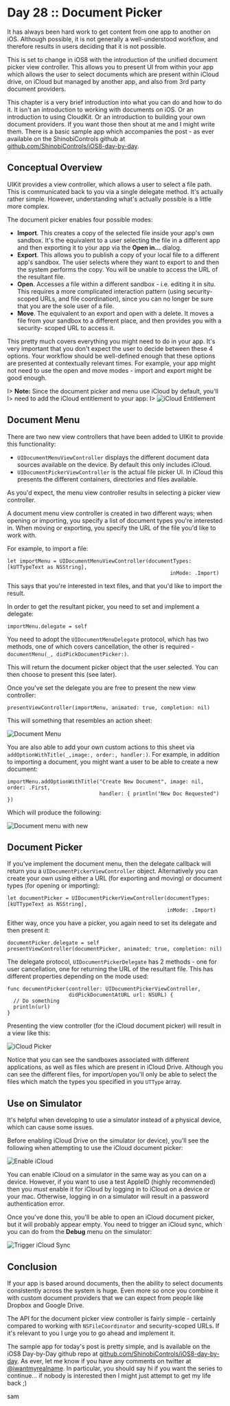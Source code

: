 # Day 28 :: Document Picker

It has always been hard work to get content from one app to another on iOS.
Although possible, it is not generally a well-understood workflow, and therefore
results in users deciding that it is not possible.

This is set to change in iOS8 with the introduction of the unified document
picker view controller. This allows you to present UI from within your app which
allows the user to select documents which are present within iCloud drive, on
iCloud but managed by another app, and also from 3rd party document providers.

This chapter is a very brief introduction into what you can do and how to do it.
It isn't an introduction to working with documents on iOS. Or an introduction to
using CloudKit. Or an introduction to building your own document providers. If
you want those then shout at me and I might write them. There is a basic sample
app which accompanies the post - as ever available on the ShinobiControls github
at [github.com/ShinobiControls/iOS8-day-by-day](https://github.com/iOS8-day-by-day).


## Conceptual Overview

UIKit provides a view controller, which allows a user to select a file path.
This is communicated back to you via a single delegate method. It's actually
rather simple. However, understanding what's actually possible is a little more
complex.

The document picker enables four possible modes:

- __Import__. This creates a copy of the selected file inside your app's own
sandbox. It's the equivalent to a user selecting the file in a different app and
then exporting it to your app via the __Open in...__ dialog.
- __Export__. This allows you to publish a copy of your local file to a
different app's sandbox. The user selects where they want to export to and then
the system performs the copy. You will be unable to access the URL of the
resultant file.
- __Open__. Accesses a file within a different sandbox - i.e. editing it in
situ. This requires a more complicated interaction pattern (using security-
scoped URLs, and file coordination), since you can no longer be sure that you
are the sole user of a file.
- __Move__. The equivalent to an export and open with a delete. It moves a file
from your sandbox to a different place, and then provides you with a security-
scoped URL to access it.

This pretty much covers everything you might need to do in your app. It's very
important that you don't expect the user to decide between these 4 options. Your
workflow should be well-defined enough that these options are presented at
contextually relevant times. For example, your app might not need to use the
open and move modes - import and export might be good enough.

I> __Note:__ Since the document picker and menu use iCloud by default, you'll
I> need to add the iCloud entitlement to your app:
I> ![iCloud Entitlement](images/28/icloud_entitlement.png)

## Document Menu

There are two new view controllers that have been added to UIKit to provide this
functionality:

- `UIDocumentMenuViewController` displays the different document data sources
available on the device. By default this only includes iCloud.
- `UIDocumentPickerViewController` is the actual file picker UI. In iCloud this
presents the different containers, directories and files available.

As you'd expect, the menu view controller results in selecting a picker view
controller.

A document menu view controller is created in two different ways; when opening
or importing, you specify a list of document types you're interested in. When
moving or exporting, you specify the URL of the file you'd like to work with.

For example, to import a file:

    let importMenu = UIDocumentMenuViewController(documentTypes: [kUTTypeText as NSString],
                                                         inMode: .Import)

This says that you're interested in text files, and that you'd like to import
the result.

In order to get the resultant picker, you need to set and implement a delegate:

    importMenu.delegate = self

You need to adopt the `UIDocumentMenuDelegate` protocol, which has two methods,
one of which covers cancellation, the other is required -
`documentMenu(_, didPickDocumentPicker:)`.

This will return the document picker object that the user selected. You can then
choose to present this (see later).

Once you've set the delegate you are free to present the new view controller:

    presentViewController(importMenu, animated: true, completion: nil)

This will something that resembles an action sheet:

![Document Menu](images/28/document_menu.png)

You are also able to add your own custom actions to this sheet via 
`addOptionWithTitle(_,image:, order:, handler:)`. For example, in addition to
importing a document, you might want a user to be able to create a new document:

    importMenu.addOptionWithTitle("Create New Document", image: nil, order: .First,
                                  handler: { println("New Doc Requested") })

Which will produce the following:

![Document menu with new](images/28/document_menu_with_new.png)

## Document Picker

If you've implement the document menu, then the delegate callback will return
you a `UIDocumentPickerViewController` object. Alternatively you can create your
own using either a URL (for exporting and moving) or document types (for opening
or importing):

    let documentPicker = UIDocumentPickerViewController(documentTypes: [kUTTypeText as NSString],
                                                        inMode: .Import)

Either way, once you have a picker, you again need to set its delegate and then
present it:

    documentPicker.delegate = self
    presentViewController(documentPicker, animated: true, completion: nil)

The delegate protocol, `UIDocumentPickerDelegate` has 2 methods - one for user
cancellation, one for returning the URL of the resultant file. This has
different properties depending on the mode used:

    func documentPicker(controller: UIDocumentPickerViewController,
                        didPickDocumentAtURL url: NSURL) {
      // Do something
      println(url)
    }

Presenting the view controller (for the iCloud document picker) will result in a
view like this:

![iCloud Picker](images/28/icloud_picker.png)

Notice that you can see the sandboxes associated with different applications, as
well as files which are present in iCloud Drive. Although you can see the
different files, for import/open you'll only be able to select the files which
match the types you specified in you `UTType` array.

## Use on Simulator

It's helpful when developing to use a simulator instead of a physical device,
which can cause some issues.

Before enabling iCloud Drive on the simulator (or device), you'll see the
following when attempting to use the iCloud document picker:

![Enable iCloud](images/28/enable_icloud.png)

You can enable iCloud on a simulator in the same way as you can on a device.
However, if you want to use a test AppleID (highly recommended) then you
_must_ enable it for iCloud by logging in to iCloud on a device or your mac.
Otherwise, logging in on a simulator will result in a password authentication
error.

Once you've done this, you'll be able to open an iCloud document picker, but it
will probably appear empty. You need to trigger an iCloud sync, which you can do
from the __Debug__ menu on the simulator:

![Trigger iCloud Sync](images/28/trigger_icloud_sync.png)

## Conclusion

If your app is based around documents, then the ability to select documents
consistently across the system is huge. Even more so once you combine it with
custom document providers that we can expect from people like Dropbox and Google
Drive.

The API for the document picker view controller is fairly simple - certainly
compared to working with `NSFileCoordinator` and security-scoped URLs. If it's
relevant to you I urge you to go ahead and implement it.

The sample app for today's post is pretty simple, and is available on the
iOS8 Day-by-Day github repo at 
[github.com/ShinobiControls/iOS8-day-by-day](https://github.com/iOS8-day-by-day).
As ever, let me know if you have any comments on twitter at
[@iwantmyrealname](https://twitter.com/iwantmyrealname). In particular, you
should say hi if you want the series to continue... if nobody is interested then
I might just attempt to get my life back ;)


sam

